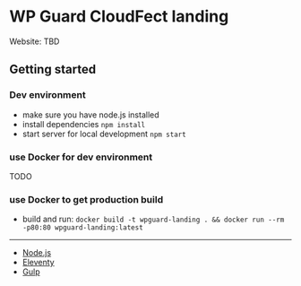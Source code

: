 # WP Guard CloudFect landing

Website: TBD

## Getting started

### Dev environment
- make sure you have node.js installed
- install dependencies `npm install`
- start server for local development `npm start`

### use Docker for dev environment
TODO

### use Docker to get production build
- build and run: `docker build -t wpguard-landing . && docker run --rm -p80:80 wpguard-landing:latest`

---
- [Node.js](https://nodejs.org/)
- [Eleventy](https://www.11ty.io/)
- [Gulp](https://gulpjs.com/)
